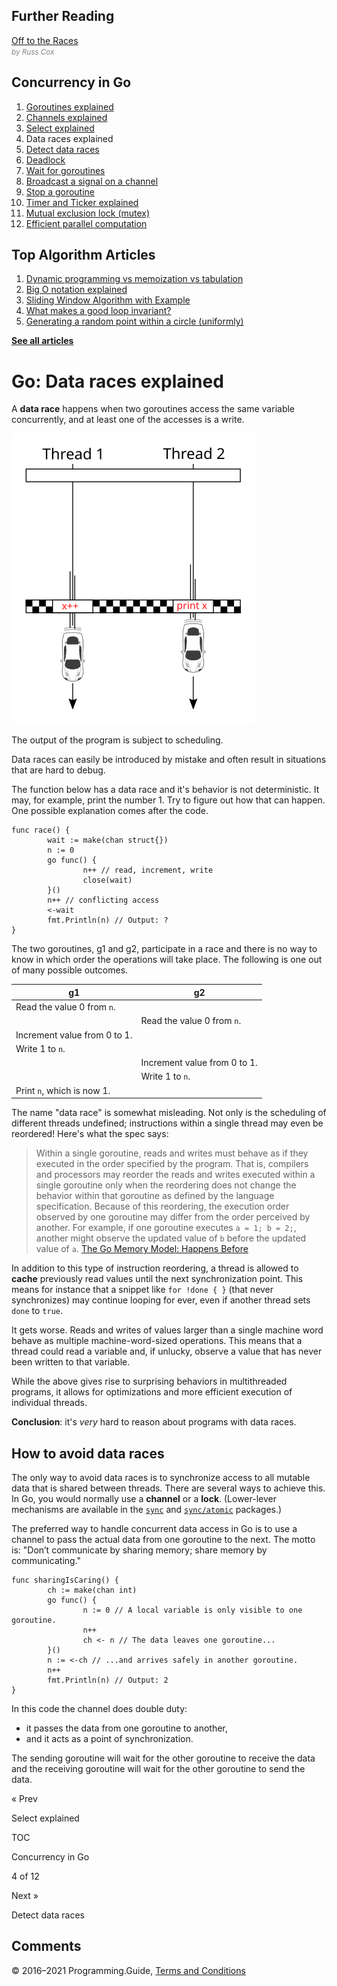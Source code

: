 



## Further Reading

[Off to the Races](https://research.swtch.com/gorace)  
<span style="color: grey; font-style: italic; font-size: smaller">by Russ Cox</span>

## Concurrency in Go

1.  [Goroutines explained](goroutines-explained.html)
2.  [Channels explained](channels-explained.html)
3.  [Select explained](select-explained.html)
4.  Data races explained
5.  [Detect data races](detect-data-races.html)
6.  [Deadlock](detect-deadlock.html)
7.  [Wait for goroutines](wait-for-goroutines-waitgroup.html)
8.  [Broadcast a signal on a channel](broadcast-channel.html)
9.  [Stop a goroutine](stop-goroutine.html)
10. [Timer and Ticker explained](time-reset-wait-stop-timeout-cancel-interval.html)
11. [Mutual exclusion lock (mutex)](mutex-explained.html)
12. [Efficient parallel computation](efficient-parallel-computation.html)



## Top Algorithm Articles

1.  [Dynamic programming vs memoization vs tabulation](../dynamic-programming-vs-memoization-vs-tabulation.html)
2.  [Big O notation explained](../big-o-notation-explained.html)
3.  [Sliding Window Algorithm with Example](../sliding-window-example.html)
4.  [What makes a good loop invariant?](../what-makes-a-good-loop-invariant.html)
5.  [Generating a random point within a circle (uniformly)](../random-point-within-circle.html)

[**See all articles**](../index.html)

# Go: Data races explained

A **data race** happens when two goroutines access the same variable concur­rently, and at least one of the accesses is a write.

![Two cars racing, illustrating a data race](data-races-explained/data-race.svg)

The output of the program is subject to scheduling.

Data races can easily be introduced by mistake and often result in situations that are hard to debug.

The function below has a data race and it's behavior is not deterministic. It may, for example, print the number 1. Try to figure out how that can happen. One possible explanation comes after the code.

    func race() {
            wait := make(chan struct{})
            n := 0
            go func() {
                    n++ // read, increment, write
                    close(wait)
            }()
            n++ // conflicting access
            <-wait
            fmt.Println(n) // Output: ?
    }

The two goroutines, g1 and g2, participate in a race and there is no way to know in which order the operations will take place. The following is one out of many possible outcomes.

<table><thead><tr class="header"><th>g1</th><th>g2</th></tr></thead><tbody><tr class="odd"><td>Read the value 0 from <code>n</code>.</td><td></td></tr><tr class="even"><td></td><td>Read the value 0 from <code>n</code>.</td></tr><tr class="odd"><td>Incre­ment value from 0 to 1.</td><td></td></tr><tr class="even"><td>Write 1 to <code>n</code>.</td><td></td></tr><tr class="odd"><td></td><td>Incre­ment value from 0 to 1.</td></tr><tr class="even"><td></td><td>Write 1 to <code>n</code>.</td></tr><tr class="odd"><td>Print <code>n</code>, which is now 1.</td><td></td></tr></tbody></table>

The name "data race" is somewhat misleading. Not only is the scheduling of different threads undefined; instructions within a single thread may even be reordered! Here's what the spec says:

> Within a single goroutine, reads and writes must behave as if they executed in the order specified by the program. That is, compilers and processors may reorder the reads and writes executed within a single goroutine only when the reordering does not change the behavior within that goroutine as defined by the language specification. Because of this reordering, the execution order observed by one goroutine may differ from the order perceived by another. For example, if one goroutine executes `a = 1; b = 2;`, another might observe the updated value of `b` before the updated value of `a`. <a href="https://golang.org/ref/mem" class="quote-source">The Go Memory Model: Happens Before</a>

In addition to this type of instruction reordering, a thread is allowed to **cache** previously read values until the next synchronization point. This means for instance that a snippet like `for !done { }` (that never synchronizes) may continue looping for ever, even if another thread sets `done` to `true`.

It gets worse. Reads and writes of values larger than a single machine word behave as multiple machine-word-sized operations. This means that a thread could read a variable and, if unlucky, observe a value that has never been written to that variable.

While the above gives rise to surprising behaviors in multithreaded programs, it allows for optimizations and more efficient execution of individual threads.

**Conclusion**: it's _very_ hard to reason about programs with data races.

## How to avoid data races

The only way to avoid data races is to synchronize access to all mutable data that is shared between threads. There are several ways to achieve this. In Go, you would normally use a **channel** or a **lock**. (Lower-lever mechanisms are available in the [`sync`](https://golang.org/pkg/sync/) and [`sync/atomic`](https://golang.org/pkg/sync/atomic/) packages.)

The preferred way to handle concurrent data access in Go is to use a channel to pass the actual data from one goroutine to the next. The motto is: "Don’t communicate by sharing memory; share memory by communicating."

    func sharingIsCaring() {
            ch := make(chan int)
            go func() {
                    n := 0 // A local variable is only visible to one goroutine.
                    n++
                    ch <- n // The data leaves one goroutine...
            }()
            n := <-ch // ...and arrives safely in another goroutine.
            n++
            fmt.Println(n) // Output: 2
    }

In this code the channel does double duty:

- it passes the data from one goroutine to another,
- and it acts as a point of synchronization.

The sending goroutine will wait for the other goroutine to receive the data and the receiving goroutine will wait for the other goroutine to send the data.

<a href="select-explained.html" class="prev"></a>

« Prev

Select explained

[](go-concurrency-tutorial.html#toc)

TOC

Concurrency in Go

4 of 12

<a href="detect-data-races.html" class="next"></a>

Next »

Detect data races

## Comments



© 2016–2021 Programming.Guide, [Terms and Conditions](../terms-and-conditions.html)
